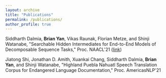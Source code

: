 ```yaml
---
layout: archive
title: "Publications"
permalink: /publications/
author_profile: true
---
```

Siddharth Dalmia, **Brian Yan**, Vikas Raunak, Florian Metze, and Shinji Watanabe, "Searchable Hidden Intermediates for End-to-End Models of Decomposable Sequence Tasks," Proc. NAACL'21 ([link](https://arxiv.org/abs/2105.00573))

Jiatong Shi, Jonathan D. Amith, Xuankai Chang, Siddharth Dalmia, **Brian Yan**, and Shinji Watanabe, "Highland Puebla Nahuatl Speech Translation Corpus for Endangered Language Documentation," Proc. AmericasNLP'21
